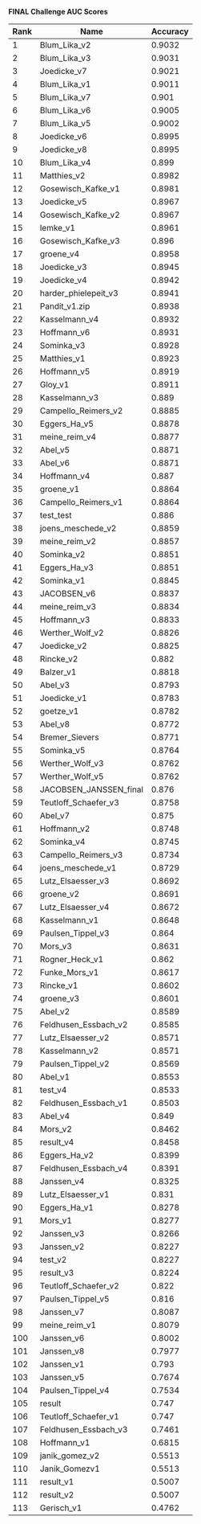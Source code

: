 **FINAL Challenge AUC Scores**


|Rank|Name|Accuracy|
|----|-----|---|
|1|Blum_Lika_v2|0.9032| 
|2|Blum_Lika_v3|0.9031| 
|3|Joedicke_v7|0.9021| 
|4|Blum_Lika_v1|0.9011| 
|5|Blum_Lika_v7|0.901| 
|6|Blum_Lika_v6|0.9005| 
|7|Blum_Lika_v5|0.9002| 
|8|Joedicke_v6|0.8995| 
|9|Joedicke_v8|0.8995| 
|10|Blum_Lika_v4|0.899| 
|11|Matthies_v2|0.8982| 
|12|Gosewisch_Kafke_v1|0.8981| 
|13|Joedicke_v5|0.8967| 
|14|Gosewisch_Kafke_v2|0.8967| 
|15|lemke_v1|0.8961| 
|16|Gosewisch_Kafke_v3|0.896| 
|17|groene_v4|0.8958| 
|18|Joedicke_v3|0.8945| 
|19|Joedicke_v4|0.8942| 
|20|harder_phielepeit_v3|0.8941| 
|21|Pandit_v1.zip|0.8938| 
|22|Kasselmann_v4|0.8932| 
|23|Hoffmann_v6|0.8931| 
|24|Sominka_v3|0.8928| 
|25|Matthies_v1|0.8923| 
|26|Hoffmann_v5|0.8919| 
|27|Gloy_v1|0.8911| 
|28|Kasselmann_v3|0.889| 
|29|Campello_Reimers_v2|0.8885| 
|30|Eggers_Ha_v5|0.8878| 
|31|meine_reim_v4|0.8877| 
|32|Abel_v5|0.8871| 
|33|Abel_v6|0.8871| 
|34|Hoffmann_v4|0.887| 
|35|groene_v1|0.8864| 
|36|Campello_Reimers_v1|0.8864| 
|37|test_test|0.886| 
|38|joens_meschede_v2|0.8859| 
|39|meine_reim_v2|0.8857| 
|40|Sominka_v2|0.8851| 
|41|Eggers_Ha_v3|0.8851| 
|42|Sominka_v1|0.8845| 
|43|JACOBSEN_v6|0.8837| 
|44|meine_reim_v3|0.8834| 
|45|Hoffmann_v3|0.8833| 
|46|Werther_Wolf_v2|0.8826| 
|47|Joedicke_v2|0.8825| 
|48|Rincke_v2|0.882| 
|49|Balzer_v1|0.8818| 
|50|Abel_v3|0.8793| 
|51|Joedicke_v1|0.8783| 
|52|goetze_v1|0.8782| 
|53|Abel_v8|0.8772| 
|54|Bremer_Sievers|0.8771| 
|55|Sominka_v5|0.8764| 
|56|Werther_Wolf_v3|0.8762| 
|57|Werther_Wolf_v5|0.8762| 
|58|JACOBSEN_JANSSEN_final|0.876| 
|59|Teutloff_Schaefer_v3|0.8758| 
|60|Abel_v7|0.875| 
|61|Hoffmann_v2|0.8748| 
|62|Sominka_v4|0.8745| 
|63|Campello_Reimers_v3|0.8734| 
|64|joens_meschede_v1|0.8729| 
|65|Lutz_Elsaesser_v3|0.8692| 
|66|groene_v2|0.8691| 
|67|Lutz_Elsaesser_v4|0.8672| 
|68|Kasselmann_v1|0.8648| 
|69|Paulsen_Tippel_v3|0.864| 
|70|Mors_v3|0.8631| 
|71|Rogner_Heck_v1|0.862| 
|72|Funke_Mors_v1|0.8617| 
|73|Rincke_v1|0.8602| 
|74|groene_v3|0.8601| 
|75|Abel_v2|0.8589| 
|76|Feldhusen_Essbach_v2|0.8585| 
|77|Lutz_Elsaesser_v2|0.8571| 
|78|Kasselmann_v2|0.8571| 
|79|Paulsen_Tippel_v2|0.8569| 
|80|Abel_v1|0.8553| 
|81|test_v4|0.8533| 
|82|Feldhusen_Essbach_v1|0.8503| 
|83|Abel_v4|0.849| 
|84|Mors_v2|0.8462| 
|85|result_v4|0.8458| 
|86|Eggers_Ha_v2|0.8399| 
|87|Feldhusen_Essbach_v4|0.8391| 
|88|Janssen_v4|0.8325| 
|89|Lutz_Elsaesser_v1|0.831| 
|90|Eggers_Ha_v1|0.8278| 
|91|Mors_v1|0.8277| 
|92|Janssen_v3|0.8266| 
|93|Janssen_v2|0.8227| 
|94|test_v2|0.8227| 
|95|result_v3|0.8224| 
|96|Teutloff_Schaefer_v2|0.822| 
|97|Paulsen_Tippel_v5|0.816| 
|98|Janssen_v7|0.8087| 
|99|meine_reim_v1|0.8079| 
|100|Janssen_v6|0.8002| 
|101|Janssen_v8|0.7977| 
|102|Janssen_v1|0.793| 
|103|Janssen_v5|0.7674| 
|104|Paulsen_Tippel_v4|0.7534| 
|105|result|0.747| 
|106|Teutloff_Schaefer_v1|0.747| 
|107|Feldhusen_Essbach_v3|0.7461| 
|108|Hoffmann_v1|0.6815| 
|109|janik_gomez_v2|0.5513| 
|110|Janik_Gomezv1|0.5513| 
|111|result_v1|0.5007| 
|112|result_v2|0.5007| 
|113|Gerisch_v1|0.4762| 

